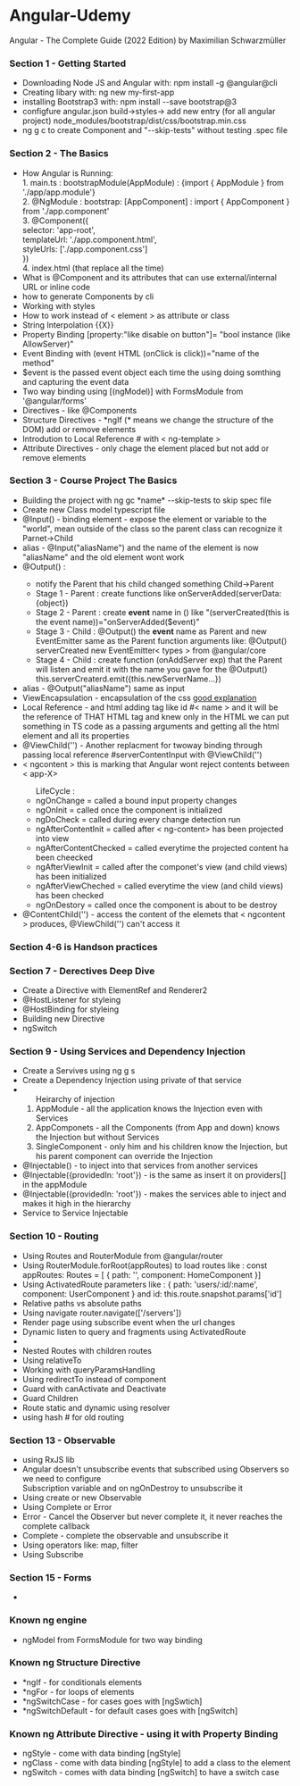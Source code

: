 # Angular-Udemy

Angular - The Complete Guide (2022 Edition) by Maximilian Schwarzmüller

<h3>Section 1 - Getting Started</h3>
<ul>
  <li>Downloading Node JS and Angular with: npm install -g @angular@cli</li>
  <li>Creating libary with: ng new my-first-app</li>
  <li>installing Bootstrap3 with: npm install --save bootstrap@3 </li>
  <li>configfure angular.json build->styles-> add new entry (for all angular project) node_modules/bootstrap/dist/css/bootstrap.min.css </li>
  <li> ng g c to create Component and "--skip-tests"  without testing .spec file</li>
</ul>

<h3>Section 2 - The Basics</h3>
<ul>
  <li>How Angular is Running: <br>
  1. main.ts : bootstrapModule(AppModule) : {import { AppModule } from './app/app.module'} <br>
  2. @NgModule : bootstrap: [AppComponent] : import { AppComponent } from './app.component' <br>
  3. @Component({<br>
    selector: 'app-root',<br>
    templateUrl: './app.component.html',<br>
    styleUrls: ['./app.component.css']<br>
  })<br>
  4. index.html (that replace all the time)
  </li>
  <li>What is @Component and its attributes that can use external/internal URL or inline code </li>
  <li>how to generate Components by cli</li>
  <li>Working with styles</li>
  <li>How to work instead of < element > as attribute or class</li>
  <li>String Interpolation {{X}}</li>
  <li>Property Binding [property:"like disable on button"]= "bool instance (like AllowServer)"</li>
  <li>Event Binding with (event HTML (onClick is click))="name of the method" </li>
  <li>$event is the passed event object each time the using doing somthing and capturing the event data</li>
  <li>Two way binding using [(ngModel)] with FormsModule from '@angular/forms'</li>
  <li>Directives - like @Components</li>
  <li>Structure Directives - *ngIf (* means we change the structure of the DOM) add or remove elements</li>
  <li>Introdution to Local Reference # with < ng-template ></li>
  <li>Attribute Directives - only chage the element placed but not add or remove elements</li>
</ul>

<h3>Section 3 - Course Project The Basics</h3>
<ul>
  <li>Building the project with ng gc *name* --skip-tests to skip spec file</li>
  <li>Create new Class model typescript file</li>
  <li>@Input() - binding element - expose the element or variable to the "world", mean outside of the class so the parent class can recognize it Parnet->Child</il>
  <li>alias - @Input("aliasName") and the name of the element is now "aliasName" and the old element wont work</li>
  <li>@Output() : </li>
  <ul>
    <li>notify the Parent that his child changed something Child->Parent</li>
    <li>Stage 1 - Parent : create functions like onServerAdded(serverData:{object})</li>
    <li>Stage 2 - Parent : create <b>event</b> name in () like "(serverCreated(this is the event name))="onServerAdded($event)" </li>
    <li>Stage 3 - Child : @Output() the <b>event</b> name as Parent and new EventEmitter same as the Parent function arguments like: @Output() serverCreated new EventEmitter< types > from @angular/core</li>
    <li>Stage 4 - Child : create function (onAddServer exp) that the Parent will listen and emit it with the name you gave for the @Output() this.serverCreaterd.emit({this.newServerName...})</li>
  </ul>
  <li>alias - @Output("aliasName") same as input </li>
  <li>ViewEncapsulation - encapsulation of the css <a href="https://stackoverflow.com/questions/35651993/diff-between-viewencapsulation-native-viewencapsulation-none-and-viewencapsulat"> good explanation </a></li>
  <li>Local Reference - and html adding tag like id #< name > and it will be the reference of THAT HTML tag and knew only in the HTML we can put something in TS code as a passing arguments and getting all the html element and all its properties</li>
  <li>@ViewChild('') - Another replacment for twoway binding through passing local reference #serverContentInput with @ViewChild('')</li>
  <li>< ngcontent > </ ngcontent> this is marking that Angular wont reject contents between < app-X> </ app-X></li>
    <ul>LifeCycle : 
      <li>ngOnChange = called a bound input property changes</li>
      <li>ngOnInit = called once the component is initialized</li>
      <li>ngDoCheck = called during every change detection run</li>
      <li>ngAfterContentInit = called after < ng-content> has been projected into view</li>
      <li>ngAfterContentChecked = called everytime the projected content ha been cheecked</li>
      <li>ngAfterViewInit = called after the componet's view (and child views) has been initialized</li>
      <li>ngAfterViewCheched = called everytime the view (and child views) has been checked</li>
      <li>ngOnDestory = called once the component is about to be destroy</li>
    </ul>
    <li>@ContentChild('') - access the content of the elemets that < ngcontent > produces, @ViewChild('') can't access it</li>
</ul>

<h3>Section 4-6 is Handson practices</h3>

<h3>Section 7 - Derectives Deep Dive</h3>
<ul>
  <li>Create a Directive with ElementRef and Renderer2</li>
  <li>@HostListener for styleing</li>
  <li>@HostBinding for styleing</li>
  <li>Building new Directive </li>
  <li>ngSwitch</li>
</ul>

<h3>Section 9 - Using Services and Dependency Injection</h3>
<ul>
  <li>Create a Servives using ng g s</li>
  <li>Create a Dependency Injection using private of that service</li>
  <li><ol>Heirarchy of injection</li>
    <li>AppModule - all the application knows the Injection even with Services</li>
    <li>AppComponets - all the Components (from App and down) knows the Injection but without Services</li>
    <li>SingleComponent - only him and his children know the Injection, but his parent component can override the Injection</li>
  </ol>
  <li>@Injectable() - to inject into that services from another services</li>
  <li>@Injectable({providedIn: 'root'}) - is the same as insert it on providers[] in the appModule</li>
  <li>@Injectable({providedIn: 'root'}) - makes the services able to inject and makes it high in the hierarchy</li>
  <li>Service to Service Injectable</li>
</ul>

<h3>Section 10 - Routing</h3>
<ul>
  <li>Using Routes and RouterModule from @angular/router</li>
  <li>Using RouterModule.forRoot(appRoutes) to load routes like : const appRoutes: Routes = [
  { path: '', component: HomeComponent }]
  <li>Using ActivatedRoute parameters like : { path: 'users/:id/:name', component: UserComponent } and id: this.route.snapshot.params['id'] </li>
  <li>Relative paths vs absolute paths</li>
  <li>Using navigate router.navigate(['/servers'])</li>
  <li>Render page using subscribe event when the url changes</li>
  <li>Dynamic listen to query and fragments using ActivatedRoute<li>
  <li>Nested Routes with children routes</li>
  <li>Using relativeTo</li>
  <li>Working with queryParamsHandling</li>
  <li>Using redirectTo instead of component</li>
  <li>Guard with canActivate and Deactivate</li>
  <li>Guard Children</li>
  <li>Route static and dynamic using resolver</li>
  <li>using hash # for old routing</li>
</ul>
<h3>Section 13 - Observable</h3>
<ul>
    <li>using RxJS lib</li>
    <li>Angular doesn't unsubscribe events that subscribed using Observers so we need to configure <br> 
        Subscription variable and on ngOnDestroy to unsubscribe it</li>
    <li>Using create or new Observable</li>
    <li>Using Complete or Error</li>
    <li>Error - Cancel the Observer but never complete it, it never reaches the complete callback</li>
    <li>Complete - complete the observable and unsubscribe it</li>
    <li>Using operators like: map, filter</li>
    <li>Using Subscribe</li>
</ul>

<h3>Section 15 - Forms</h3>
<ul>
    <li></li>
</ul>

<h3> Known ng engine </h3>
<ul>
  <li>ngModel from FormsModule for two way binding</li>
</ul>

<h3> Known ng Structure Directive </h3>
<ul>
  <li>*ngIf - for conditionals elements</li>
  <li>*ngFor - for loops of elements</li>
  <li>*ngSwitchCase - for cases goes with [ngSwtich]</li>
  <li>*ngSwitchDefault - for default cases goes with [ngSwitch]</li>
</ul>

<h3> Known ng Attribute Directive - using it with Property Binding</h3>
<ul>
  <li>ngStyle - come with data binding [ngStyle]</li>
  <li>ngClass - come with data binding [ngStyle] to add a class to the element</li>
  <li>ngSwitch - comes with data binding [ngSwitch] to have a switch case</li>
</ul>
